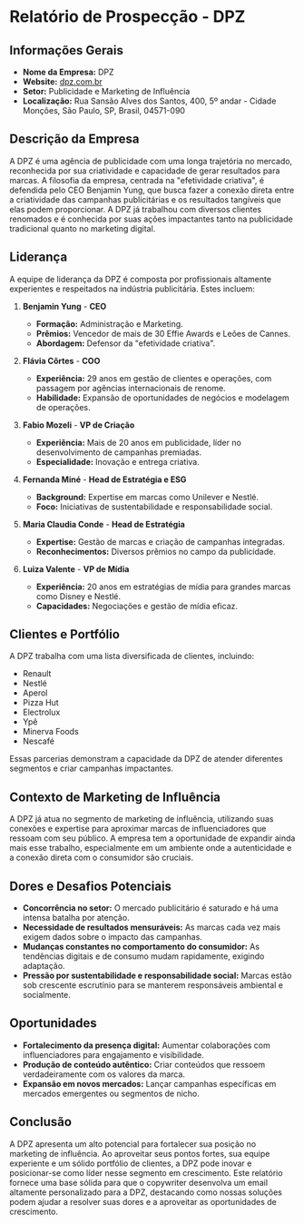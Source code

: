 # Relatório de Prospecção - DPZ

## Informações Gerais
- **Nome da Empresa:** DPZ
- **Website:** [dpz.com.br](http://www.dpz.com.br)
- **Setor:** Publicidade e Marketing de Influência
- **Localização:** Rua Sansão Alves dos Santos, 400, 5º andar - Cidade Monções, São Paulo, SP, Brasil, 04571-090

## Descrição da Empresa
A DPZ é uma agência de publicidade com uma longa trajetória no mercado, reconhecida por sua criatividade e capacidade de gerar resultados para marcas. A filosofia da empresa, centrada na "efetividade criativa", é defendida pelo CEO Benjamin Yung, que busca fazer a conexão direta entre a criatividade das campanhas publicitárias e os resultados tangíveis que elas podem proporcionar. A DPZ já trabalhou com diversos clientes renomados e é conhecida por suas ações impactantes tanto na publicidade tradicional quanto no marketing digital.

## Liderança
A equipe de liderança da DPZ é composta por profissionais altamente experientes e respeitados na indústria publicitária. Estes incluem:

1. **Benjamin Yung** - **CEO**
   - **Formação:** Administração e Marketing.
   - **Prêmios:** Vencedor de mais de 30 Effie Awards e Leões de Cannes.
   - **Abordagem:** Defensor da "efetividade criativa".

2. **Flávia Côrtes** - **COO**
   - **Experiência:** 29 anos em gestão de clientes e operações, com passagem por agências internacionais de renome.
   - **Habilidade:** Expansão de oportunidades de negócios e modelagem de operações.

3. **Fabio Mozeli** - **VP de Criação**
   - **Experiência:** Mais de 20 anos em publicidade, líder no desenvolvimento de campanhas premiadas.
   - **Especialidade:** Inovação e entrega criativa.

4. **Fernanda Miné** - **Head de Estratégia e ESG**
   - **Background:** Expertise em marcas como Unilever e Nestlé.
   - **Foco:** Iniciativas de sustentabilidade e responsabilidade social.

5. **Maria Claudia Conde** - **Head de Estratégia**
   - **Expertise:** Gestão de marcas e criação de campanhas integradas.
   - **Reconhecimentos:** Diversos prêmios no campo da publicidade.

6. **Luiza Valente** - **VP de Mídia**
   - **Experiência:** 20 anos em estratégias de mídia para grandes marcas como Disney e Nestlé.
   - **Capacidades:** Negociações e gestão de mídia eficaz.

## Clientes e Portfólio
A DPZ trabalha com uma lista diversificada de clientes, incluindo:

- Renault
- Nestlé
- Aperol
- Pizza Hut
- Electrolux
- Ypê
- Minerva Foods
- Nescafé

Essas parcerias demonstram a capacidade da DPZ de atender diferentes segmentos e criar campanhas impactantes.

## Contexto de Marketing de Influência
A DPZ já atua no segmento de marketing de influência, utilizando suas conexões e expertise para aproximar marcas de influenciadores que ressoam com seu público. A empresa tem a oportunidade de expandir ainda mais esse trabalho, especialmente em um ambiente onde a autenticidade e a conexão direta com o consumidor são cruciais.

## Dores e Desafios Potenciais
- **Concorrência no setor:** O mercado publicitário é saturado e há uma intensa batalha por atenção.
- **Necessidade de resultados mensuráveis:** As marcas cada vez mais exigem dados sobre o impacto das campanhas.
- **Mudanças constantes no comportamento do consumidor:** As tendências digitais e de consumo mudam rapidamente, exigindo adaptação.
- **Pressão por sustentabilidade e responsabilidade social:** Marcas estão sob crescente escrutínio para se manterem responsáveis ambiental e socialmente.

## Oportunidades
- **Fortalecimento da presença digital:** Aumentar colaborações com influenciadores para engajamento e visibilidade.
- **Produção de conteúdo autêntico:** Criar conteúdos que ressoem verdadeiramente com os valores da marca.
- **Expansão em novos mercados:** Lançar campanhas específicas em mercados emergentes ou segmentos de nicho.

## Conclusão
A DPZ apresenta um alto potencial para fortalecer sua posição no marketing de influência. Ao aproveitar seus pontos fortes, sua equipe experiente e um sólido portfólio de clientes, a DPZ pode inovar e posicionar-se como líder nesse segmento em crescimento. Este relatório fornece uma base sólida para que o copywriter desenvolva um email altamente personalizado para a DPZ, destacando como nossas soluções podem ajudar a resolver suas dores e a aproveitar as oportunidades de crescimento.